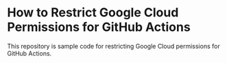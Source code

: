 # How to Restrict Google Cloud Permissions for GitHub Actions
This repository is sample code for restricting Google Cloud permissions for GitHub Actions.